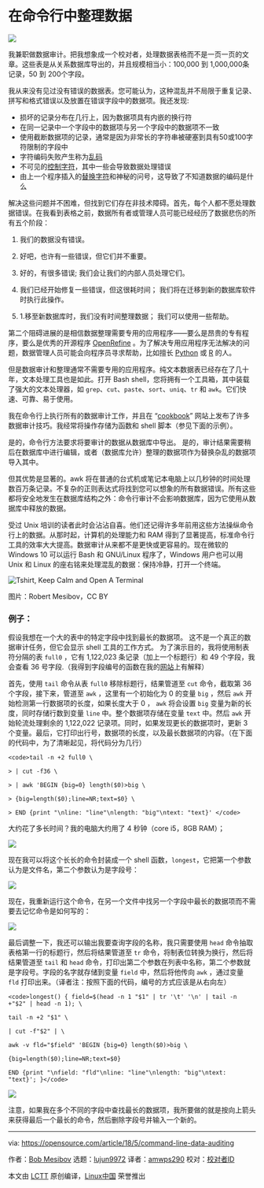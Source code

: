 # 在命令行中整理数据

![](https://opensource.com/sites/default/files/styles/image-full-size/public/lead-images/osdc_520x292_opendata_0613mm.png?itok=UIjD_jhK)

我兼职做数据审计。把我想象成一个校对者，处理数据表格而不是一页一页的文章。这些表是从关系数据库导出的，并且规模相当小：100,000 到 1,000,000条记录，50 到 200个字段。

我从来没有见过没有错误的数据表。您可能认为，这种混乱并不局限于重复记录、拼写和格式错误以及放置在错误字段中的数据项。我还发现:

  * 损坏的记录分布在几行上，因为数据项具有内嵌的换行符
* 在同一记录中一个字段中的数据项与另一个字段中的数据项不一致
* 使用截断数据项的记录，通常是因为非常长的字符串被硬塞到具有50或100字符限制的字段中
* 字符编码失败产生称为[乱码][1]
* 不可见的[控制字符][2]，其中一些会导致数据处理错误
* 由上一个程序插入的[替换字符][3]和神秘的问号，这导致了不知道数据的编码是什么

解决这些问题并不困难，但找到它们存在非技术障碍。首先，每个人都不愿处理数据错误。在我看到表格之前，数据所有者或管理人员可能已经经历了数据悲伤的所有五个阶段：

1. 我们的数据没有错误。

1. 好吧，也许有一些错误，但它们并不重要。
2. 好的，有很多错误; 我们会让我们的内部人员处理它们。
3. 我们已经开始修复一些错误，但这很耗时间； 我们将在迁移到新的数据库软件时执行此操作。
4. 1.移至新数据库时，我们没有时间整理数据； 我们可以使用一些帮助。

第二个阻碍进展的是相信数据整理需要专用的应用程序——要么是昂贵的专有程序，要么是优秀的开源程序  [OpenRefine][4] 。为了解决专用应用程序无法解决的问题，数据管理人员可能会向程序员寻求帮助，比如擅长  [Python][5] 或 [R][6] 的人。

但是数据审计和整理通常不需要专用的应用程序。纯文本数据表已经存在了几十年，文本处理工具也是如此。打开  Bash shell，您将拥有一个工具箱，其中装载了强大的文本处理器，如 `grep`、`cut`、`paste`、`sort`、`uniq`、`tr`  和 `awk`。它们快速、可靠、易于使用。

我在命令行上执行所有的数据审计工作，并且在 “[cookbook][7]” 网站上发布了许多数据审计技巧。我经常将操作存储为函数和 shell 脚本（参见下面的示例）。

是的，命令行方法要求将要审计的数据从数据库中导出。 是的，审计结果需要稍后在数据库中进行编辑，或者（数据库允许）整理的数据项作为替换杂乱的数据项导入其中。

但其优势是显著的。awk 将在普通的台式机或笔记本电脑上以几秒钟的时间处理数百万条记录。不复杂的正则表达式将找到您可以想象的所有数据错误。所有这些都将安全地发生在数据库结构之外：命令行审计不会影响数据库，因为它使用从数据库中释放的数据。

受过 Unix 培训的读者此时会沾沾自喜。他们还记得许多年前用这些方法操纵命令行上的数据。从那时起，计算机的处理能力和 RAM 得到了显著提高，标准命令行工具的效率大大提高。数据审计从来都不是更快或更容易的。现在微软的 Windows 10 可以运行 Bash 和 GNU/Linux 程序了，Windows 用户也可以用 Unix 和 Linux 的座右铭来处理混乱的数据：保持冷静，打开一个终端。


![Tshirt, Keep Calm and Open A Terminal][9]

图片：Robert Mesibov，CC BY

### 例子：

假设我想在一个大的表中的特定字段中找到最长的数据项。 这不是一个真正的数据审计任务，但它会显示 shell 工具的工作方式。 为了演示目的，我将使用制表符分隔的表 `full0` ，它有 1,122,023 条记录（加上一个标题行）和 49 个字段，我会查看 36 号字段.（我得到字段编号的函数在我的[网站][10]上有解释）

首先，使用 `tail` 命令从表  `full0` 移除标题行，结果管道至 `cut` 命令，截取第 36 个字段，接下来，管道至 `awk`  ，这里有一个初始化为 0  的变量 `big` ，然后 `awk`  开始检测第一行数据项的长度，如果长度大于 0 ， `awk`   将会设置 `big` 变量为新的长度，同时存储行数到变量 `line` 中。整个数据项存储在变量 `text` 中。然后 `awk` 开始轮流处理剩余的 1,122,022 记录项。同时，如果发现更长的数据项时，更新 3 个变量。最后，它打印出行号，数据项的长度，以及最长数据项的内容。（在下面的代码中，为了清晰起见，将代码分为几行）

```
<code>tail -n +2 full0 \

> | cut -f36 \

> | awk 'BEGIN {big=0} length($0)>big \

> {big=length($0);line=NR;text=$0} \

> END {print "\nline: "line"\nlength: "big"\ntext: "text}' </code>

```

大约花了多长时间？我的电脑大约用了 4 秒钟（core i5，8GB RAM）；

![](https://opensource.com/sites/default/files/uploads/shot.jpg)

现在我可以将这个长长的命令封装成一个 shell 函数，`longest`，它把第一个参数认为是文件名，第二个参数认为是字段号：

![](https://opensource.com/sites/default/files/uploads/2_6.png)

现在，我重新运行这个命令，在另一个文件中找另一个字段中最长的数据项而不需要去记忆命令是如何写的：

![](https://opensource.com/sites/default/files/uploads/3_3.png)

最后调整一下，我还可以输出我要查询字段的名称，我只需要使用 `head` 命令抽取表格第一行的标题行，然后将结果管道至 `tr` 命令，将制表位转换为换行，然后将结果管道至  `tail` 和 `head` 命令，打印出第二个参数在列表中名称，第二个参数就是字段号。字段的名字就存储到变量 `field` 中，然后将他传向 `awk` ，通过变量 `fld` 打印出来。（译者注：按照下面的代码，编号的方式应该是从右向左）

```
<code>longest() { field=$(head -n 1 "$1" | tr '\t' '\n' | tail -n +"$2" | head -n 1); \

tail -n +2 "$1" \

| cut -f"$2" | \

awk -v fld="$field" 'BEGIN {big=0} length($0)>big \

{big=length($0);line=NR;text=$0}

END {print "\nfield: "fld"\nline: "line"\nlength: "big"\ntext: "text}'; }</code>

```

![](https://opensource.com/sites/default/files/uploads/4_2.png)

注意，如果我在多个不同的字段中查找最长的数据项，我所要做的就是按向上箭头来获得最后一个最长的命令，然后删除字段号并输入一个新的。

--------------------------------------------------------------------------------

via: https://opensource.com/article/18/5/command-line-data-auditing

作者：[Bob Mesibov][a]
选题：[lujun9972](https://github.com/lujun9972)
译者：[amwps290](https://github.com/amwps290)
校对：[校对者ID](https://github.com/校对者ID)

本文由 [LCTT](https://github.com/LCTT/TranslateProject) 原创编译，[Linux中国](https://linux.cn/) 荣誉推出

[a]:https://opensource.com/users/bobmesibov
[1]:https://en.wikipedia.org/wiki/Mojibake
[2]:https://en.wikipedia.org/wiki/Control_character
[3]:https://en.wikipedia.org/wiki/Specials_(Unicode_block)#Replacement_character
[4]:http://openrefine.org/
[5]:https://www.python.org/
[6]:https://www.r-project.org/about.html
[7]:https://www.polydesmida.info/cookbook/index.html
[8]:/file/399116
[9]:https://opensource.com/sites/default/files/uploads/terminal_tshirt.jpg "Tshirt, Keep Calm and Open A Terminal"
[10]:https://www.polydesmida.info/cookbook/functions.html#fields
